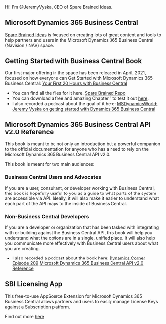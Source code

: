 Hi! I'm @JeremyVyska, CEO of Spare Brained Ideas.

## Microsoft Dynamics 365 Business Central
[Spare Brained Ideas](https://sparebrained.com) is focused on creating lots of great content and tools to help partners and users in the Microsoft Dynamics 365 Business Central (Navision / NAV) space.


## Getting Started with Business Central Book
Our first major offering in the space has been released in April, 2021, focused on how everyone can Get Started with Microsoft Dynamics 365 Business Central:
[Your First 20 Hours with Business Central](https://sparebrained.com/your-first-20-hours-with-microsoft-dynamics-365-business-central/)

- You can find all the files for it here.  [Spare Brained Repo](https://github.com/SpareBrainedIdeas/YourFirst20Hours-SampleData)
- You can download a free and amazing Chapter 1 to test it out [here]([https://gumroad.com/l/YourFirst20Preview](https://sparebrained.lemonsqueezy.com/checkout/buy/493308d8-0180-4410-a3f1-3e98577a3520)).
- I also recorded a podcast about the goal of it here:
[MSDynamicsWorld: Jeremy Vyska on getting started with Dynamics 365 Business Central](https://msdynamicsworld.com/story/msdw-podcast-jeremy-vyska-getting-started-dynamics-365-business-central)

## Microsoft Dynamics 365 Business Central API v2.0 Reference
This book is meant to be not only an introduction but a powerful companion to the official documentation for anyone who has a need to rely on the Microsoft Dynamics 365 Business Central API v2.0.

This book is meant for two main audiences:

### Business Central Users and Advocates

If you are a user, consultant, or developer working with Business Central, this book is hopefully useful to you as a guide to what parts of the system are accessible via API. Ideally, it will also make it easier to understand what each part of the API maps to the inside of Business Central.

### Non-Business Central Developers

If you are a developer or organization that has been tasked with integrating with or building against the Business Central API, this book will help you understand what the options are in a single, unified place. It will also help you communicate more effectively with Business Central users about what you are creating.
- I also recorded a podcast about the book here:
[Dynamics Corner Episode 209](https://www.youtube.com/watch?v=i6K83XLaPS8)
[Microsoft Dynamics 365 Business Central API v2.0 Reference](https://sparebrained.com/books/business-central-api-reference/)

## SBI Licensing App
This free-to-use AppSource Extension for Microsoft Dynamics 365 Business Central allows partners and users to easily manage License Keys against a Subscription platform.

Find out more [here](https://github.com/SpareBrainedIdeas/Spare-Brained-Licensing)
